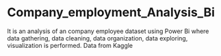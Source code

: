 # Company_employment_Analysis_Bi
It is an analysis of an company employee dataset using Power Bi  where data gathering, data cleaning, data organization, data exploring, visualization is performed. Data from Kaggle
